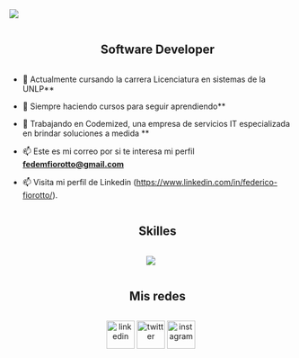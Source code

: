 
<!--horizontal divider(gradiant)-->
<img src="https://user-images.githubusercontent.com/73097560/115834477-dbab4500-a447-11eb-908a-139a6edaec5c.gif">


<!--- snake -->
<div align="center">
  <img  src="https://i.postimg.cc/Pqb3bdSf/Portada.png"
       alt="" /></a>
</div>


<!--h2 without bottom border-->
<div id="user-content-toc">
  <ul align="center">
    <summary><h2 style="display: inline-block">Software Developer</h2></summary>
  </ul>
</div>


<!--Intro start-->


- 🌱 Actualmente cursando la carrera Licenciatura en sistemas de la UNLP**

- 🌱 Siempre haciendo cursos para seguir aprendiendo**

- 💬 Trabajando en Codemized, una empresa de servicios IT especializada en brindar soluciones a medida **
  

- 📫 Este es mi correo por si te interesa mi perfil **fedemfiorotto@gmail.com**

- 📫 Visita mi perfil de Linkedin (https://www.linkedin.com/in/federico-fiorotto/).
<!--Intro end-->


<!--h1 without bottom border-->
<div id="user-content-toc">
  <ul align="center">
    <summary><h2 style="display: inline-block">Skilles</h2></summary>
  </ul>
</div>
<!--tech stack icons-->
<p align="center">
  <a href="https://skillicons.dev">
    <img src="https://skillicons.dev/icons?i=git,css,discord,express,github,html,js,linux,mongodb,mysql,nextjs,nestjs,nodejs,postman,react,redux,tailwind,ts,vscode&perline=14" />
  </a>
</p>


<!-- Connect with me -->
<!--h2 without bottom border-->
<div id="user-content-toc">
  <ul align="center">
    <summary><h2 style="display: inline-block">Mis redes</h2></summary>
  </ul>
</div>

<!--icons and links-->
<p align="center">
<a href="https://www.linkedin.com/in/federico-fiorotto/" target="blank"><img align="center" src="https://user-images.githubusercontent.com/88904952/234979284-68c11d7f-1acc-4f0c-ac78-044e1037d7b0.png" alt="linkedin" height="50" width="50" /></a>
<a href="https://twitter.com/FedeFiorotto" target="blank"><img align="center" src="https://user-images.githubusercontent.com/88904952/234980676-61bfb021-ecc8-48f7-88e6-34c1b06c4a58.png" alt="twitter" height="50" width="50" /></a> 
<a href="https://www.instagram.com/fedeefiorotto/" target="blank"><img align="center" src="https://user-images.githubusercontent.com/88904952/234981169-2dd1e58f-4b7e-468c-8213-034ba62156c3.png" alt="instagram" height="50" width="50" /></a>

</p>